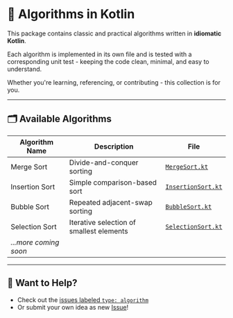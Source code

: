 # 🧠 Algorithms in Kotlin

This package contains classic and practical algorithms written in **idiomatic Kotlin**.

Each algorithm is implemented in its own file and is tested with a corresponding unit test - keeping the code clean, minimal, and easy to understand.

Whether you're learning, referencing, or contributing - this collection is for you.

---

## 🗂️ Available Algorithms

| Algorithm Name        | Description                  | File                                   |
|-----------------------| ---------------------------- |----------------------------------------|
| Merge Sort            | Divide-and-conquer sorting   | [`MergeSort.kt`](MergeSort.kt)         |
| Insertion Sort        | Simple comparison-based sort | [`InsertionSort.kt`](InsertionSort.kt) |
| Bubble Sort           | Repeated adjacent-swap sorting  | [`BubbleSort.kt`](BubbleSort.kt)       |
| Selection Sort        | Iterative selection of smallest elements  | [`SelectionSort.kt`](SelectionSort.kt) |
| _...more coming soon_ |

---

## 🙌 Want to Help?

- Check out the [issues labeled `type: algorithm`](https://github.com/e5LA/kotlin-code-collection/issues?q=label%3A%22type%3A%20algorithm%22%20state%3Aopen)
- Or submit your own idea as new [Issue](https://github.com/e5LA/kotlin-code-collection/issues/new)!
